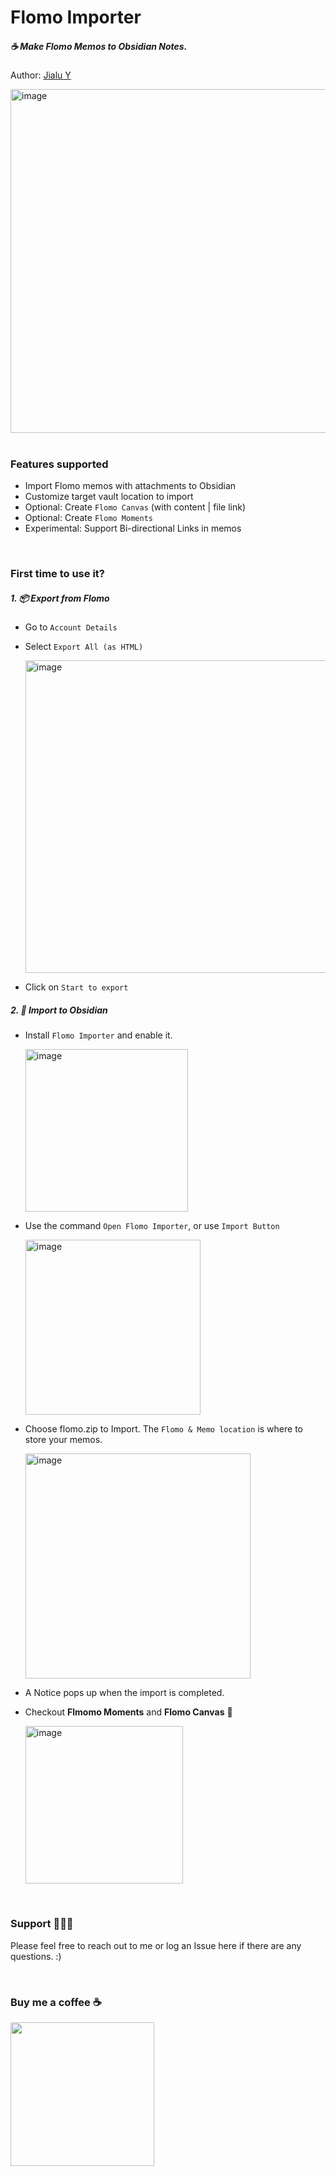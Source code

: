 # Flomo Importer

##### ☕️ Make Flomo Memos to Obsidian Notes.

Author: [Jialu Y](https://github.com/jia6y)
<br />

<img width="550" alt="image" src="https://github.com/jia6y/flomo-to-obsidian/assets/1456952/23386c5e-39e3-4200-8fcf-fb8e7cfa2776">
<br />
<br />

### Features supported
- Import Flomo memos with attachments to Obsidian
- Customize target vault location to import
- Optional: Create `Flomo Canvas` (with content | file link)
- Optional: Create `Flomo Moments`
- Experimental: Support Bi-directional Links in memos

<br />

### First time to use it?

##### 1. 📦 **Export from Flomo**
  - Go to `Account Details` 
  - Select `Export All (as HTML)`
    
    <img width="500" alt="image" src="https://github.com/jia6y/flomo-to-obsidian/assets/1456952/b6222501-b0e7-45f4-8acb-6b489c9b1fc0">

  - Click on `Start to export`

##### 2. 🎯 **Import to Obsidian**
  - Install `Flomo Importer` and enable it.
    
    <img width="260" alt="image" src="https://github.com/jia6y/flomo-to-obsidian/assets/1456952/d186ef32-c6cb-4355-aad8-82cb7b6739a6">
  
  - Use the command `Open Flomo Importer`, or use `Import Button`
    
    <img width="280" alt="image" src="https://github.com/jia6y/flomo-to-obsidian/assets/1456952/28a31eaa-921d-49cb-a633-984d06550792">

  - Choose flomo.zip to Import. The `Flomo & Memo location` is where to store your memos.
    
    <img width="360" alt="image" src="https://github.com/jia6y/flomo-to-obsidian/assets/1456952/23386c5e-39e3-4200-8fcf-fb8e7cfa2776">
  
  - A Notice pops up when the import is completed.
    
  - Checkout **Flmomo Moments** and **Flomo Canvas** 🌅

    <img width="252" alt="image" src="https://github.com/jia6y/flomo-to-obsidian/assets/1456952/b1bd2399-87f1-4d60-80cf-111bbce8fe68">


<br />

### Support 🧑🏻‍💻
Please feel free to reach out to me or log an Issue here if there are any questions. :)

<br />

### Buy me a coffee ☕️

<img src="https://raw.githubusercontent.com/jia6y/flomo-to-obsidian/main/assets/buy_me_a_coffee.jpeg" width="230">
